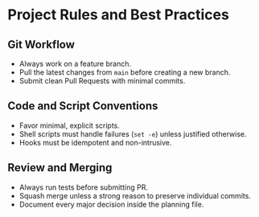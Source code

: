 # Project Rules and Best Practices

## Git Workflow

- Always work on a feature branch.
- Pull the latest changes from `main` before creating a new branch.
- Submit clean Pull Requests with minimal commits.

## Code and Script Conventions

- Favor minimal, explicit scripts.
- Shell scripts must handle failures (`set -e`) unless justified otherwise.
- Hooks must be idempotent and non-intrusive.

## Review and Merging

- Always run tests before submitting PR.
- Squash merge unless a strong reason to preserve individual commits.
- Document every major decision inside the planning file.
